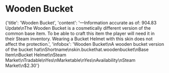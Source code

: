 
# Wooden Bucket

{'title': 'Wooden Bucket', 'content': '—Information accurate as of: 904.83 Update\nThe Wooden Bucket is a cosmetically different version of the common base item. To be able to craft this item the player will need it in their Steam inventory. Wearing a Bucket Helmet with this skin does not affect the protection.', 'infobox': 'Wooden Bucket\nA wooden bucket version of the bucket hat\nShortname\nskin.buckethat.woodenbucket\nBase Item\nBucket Helmet\nSteam Market\nTradable\nYes\nMarketable\nYes\nAvailability\nSteam Market\n$2.30'}
